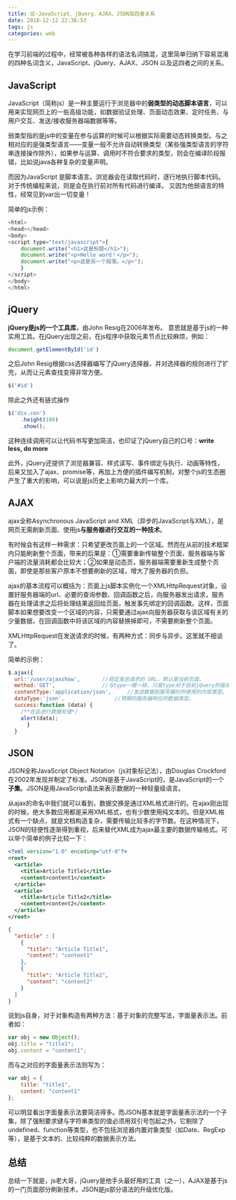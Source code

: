 ```yaml
---
title: 论-JavaScript、jQuery、AJAX、JSON及四者关系
date: 2018-12-12 22:36:53
tags: js
categories: web
---
```

  在学习前端的过程中，经常被各种各样的语法名词搞混，这里简单归纳下容易混淆的四种名词含义，JavaScript、jQuery、AJAX、JSON 以及这四者之间的关系。

## JavaScript

JavaScript（简称js）是一种主要运行于浏览器中的**弱类型的动态脚本语言**，可以用来实现网页上的一些高级功能，如数据验证处理、页面动态效果、定时任务、与用户交互、发送/接收服务器端数据等等。

弱类型指的是js中的变量在参与运算的时候可以根据实际需要动态转换类型。与之相对应的是强类型语言——变量一般不允许自动转换类型（某些强类型语言的字符串连接操作除外），如果参与运算、调用时不符合要求的类型，则会在编译阶段报错，比如说java各种复杂的变量声明。
<!--more-->
而因为JavaScript 是脚本语言。浏览器会在读取代码时，逐行地执行脚本代码。对于传统编程来说，则是会在执行前对所有代码进行编译。
又因为他弱语言的特性，经常见到var出一切变量！

简单的js示例：

```js
<html>
<head></head>
<body>
<script type="text/javascript">{
	document.write("<h1>这是标题</h1>");
	document.write("<p>Hello word！</p>");
	document.write("<p>这是另一个段落。</p>");
	}
</script>
</body>
</html>
```


## jQuery

**jQuery是js的一个工具库**，由John Resig在2006年发布。
意思就是基于js的一种实用工具。在jQuery出现之前，在js程序中获取元素节点比较麻烦，例如：

```js
document.getElementById('id')
```

之后John Resig根据css选择器编写了jQuery选择器，并对选择器的规则进行了扩充，从而让元素查找变得非常方便。

```js
$('#id')
```

除此之外还有链式操作

```js
$('div.con')
    .height(100)
    .show();
```

这种连续调用可以让代码书写更加简洁，也印证了jQuery自己的口号：**write less, do more**

此外，jQuery还提供了浏览器兼容、样式读写、事件绑定与执行、动画等特性，后来又加入了ajax、promise等，再加上方便的插件编写机制，对整个js的生态圈产生了重大的影响，可以说是js历史上影响力最大的一个库。

## AJAX

ajax全称Asynchronous JavaScript and XML（异步的JavaScript与XML），是网页无需刷新页面、使用js**与服务器进行交互的一种技术**。

有时候会有这样一种需求：只希望更改页面上的一个区域。然而在从前的技术框架内只能刷新整个页面，带来的后果是：①需要重新传输整个页面，服务器端与客户端的流量消耗都会比较大；②如果是动态页，服务器端需要重新生成整个页面，即使是那些客户原本不想要刷新的区域，增大了服务器的负担。

ajax的基本流程可以概括为：页面上js脚本实例化一个XMLHttpRequest对象，设置好服务器端的url、必要的查询参数、回调函数之后，向服务器发出请求，服务器在处理请求之后将处理结果返回给页面，触发事先绑定的回调函数。这样，页面脚本如果想要改变一个区域的内容，只需要通过ajax向服务器获取与该区域有关的少量数据，在回调函数中将该区域的内容替换掉即可，不需要刷新整个页面。

XMLHttpRequest在发送请求的时候，有两种方式：同步与异步。这里就不细谈了。

简单的示例：

```js
$.ajax({
  url:'/user/ajaxshow',       //规定发送请求的 URL。默认是当前页面。
  method:'GET',               //与type一模一样，只是type对于目前jQuery的版本全部兼容，method在jQuery1.9以后的版本
  contentType:'application/json',     //发送数据到服务器时所使用的内容类型。
  dataType:'json',                //预期的服务器响应的数据类型。
  success:function (data) {
    /**在此进行数据处理*/
    alert(data);                    
      }
  }
```

## JSON

JSON全称JavaScript Object Notation（js对象标记法），由Douglas Crockford在2002年发现并制定了标准。JSON是基于JavaScript的，是JavaScript的一个**子集**。JSON是用JavaScript语法来表示数据的一种轻量级语言。

从ajax的命名中我们就可以看到，数据交换是通过XML格式进行的。在ajax刚出现的时候，绝大多数应用都是采用XML格式，也有少数使用纯文本的。但是XML格式有一个缺点，就是文档构造复杂，需要传输比较多的字节数。在这种情况下，JSON的轻便性逐渐得到重视，后来替代XML成为ajax最主要的数据传输格式。可以举个简单的例子比较一下：

```xml
<?xml version="1.0" encoding="utf-8"?>
<root>
  <article>
    <title>Article Title1</title>
    <content>content1</content>
  </article>
  <article>
    <title>Article Title2</title>
    <content>content2</content>
  </article>
</root>
```

```json
{
  "article" : [
    {
      "title": "Article Title1",
      "content": "content1"
    },
    {
      "title": "Article Title2",
      "content": "content2"
    }
  ]
}
```

说到js自身，对于对象构造有两种方法：基于对象的完整写法，字面量表示法。前者如：

```js
var obj = new Object();
obj.title = "title1";
obj.content = "content1";
```

而与之对应的字面量表示法则写为：

```js
var obj = {
    title: "title1",
    content: "content1"
};
```

可以明显看出字面量表示法要简洁得多。而JSON基本就是字面量表示法的一个子集，除了强制要求键与字符串类型的值必须用双引号包起之外，它剔除了undefined、function等类型，也不包括浏览器内置对象类型（如Date、RegExp等），是基于文本的、比较纯粹的数据表示方法。

## 总结

总结一下就是，js老大哥，jQuery是他手头最好用的工具（之一），AJAX是基于js的一门页面部分刷新技术，JSON是js部分语法的升级优化版。